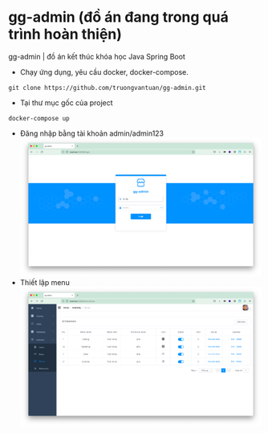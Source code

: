 # gg-admin (đồ án đang trong quá trình hoàn thiện)
gg-admin | đồ án kết thúc khóa học Java Spring Boot
- Chạy ứng dụng, yêu cầu docker, docker-compose.
```shell script
git clone https://github.com/truongvantuan/gg-admin.git
```
- Tại thư mục gốc của project
```shell script
docker-compose up 
```
- Đăng nhập bằng tài khoản admin/admin123
![login](images/login.png)
- Thiết lập menu
![menu](images/menu.png)
